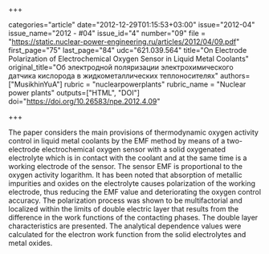 +++

categories="article"
date="2012-12-29T01:15:53+03:00"
issue="2012-04"
issue_name="2012 - #04"
issue_id="4"
number="09"
file = "https://static.nuclear-power-engineering.ru/articles/2012/04/09.pdf"
first_page="75"
last_page="84"
udc="621.039.564"
title="On Electrode Polarization of Electrochemical Oxygen Sensor in Liquid Metal Coolants"
original_title="Об электродной поляризации электрохимического датчика кислорода в жидкометаллических теплоносителях"
authors=["MusikhinYuA"]
rubric = "nuclearpowerplants"
rubric_name = "Nuclear power plants"
outputs=["HTML", "DOI"]
doi="https://doi.org/10.26583/npe.2012.4.09"

+++

The paper considers the main provisions of thermodynamic oxygen activity control in liquid metal coolants by the EMF method by means of a two-electrode electrochemical oxygen sensor with a solid oxygenated electrolyte which is in contact with the coolant and at the same time is a working electrode of the sensor. The sensor EMF is proportional to the oxygen activity logarithm. It has been noted that absorption of metallic impurities and oxides on the electrolyte causes polarization of the working electrode, thus reducing the EMF value and deteriorating the oxygen control accuracy. The polarization process was shown to be multifactorial and localized within the limits of double electric layer that results from the difference in the work functions of the contacting phases. The double layer characteristics are presented. The analytical dependence values were calculated for the electron work function from the solid electrolytes and metal oxides.